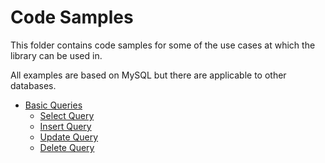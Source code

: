# Code Samples

This folder contains code samples for some of the use cases at which the library can be used in.

All examples are based on MySQL but there are applicable to other databases.

* [Basic Queries](basicQueries)
  * [Select Query](basicQueries/select.php)
  * [Insert Query](basicQueries/insert.php)
  * [Update Query](basicQueries/update.php)
  * [Delete Query](basicQueries/delete.php)

